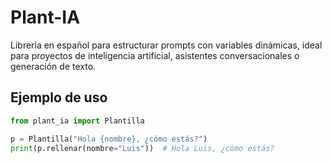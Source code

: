 # Plant-IA

Librería en español para estructurar prompts con variables dinámicas, ideal para proyectos de inteligencia artificial, asistentes conversacionales o generación de texto.

## Ejemplo de uso

```python
from plant_ia import Plantilla

p = Plantilla("Hola {nombre}, ¿cómo estás?")
print(p.rellenar(nombre="Luis"))  # Hola Luis, ¿cómo estás?
